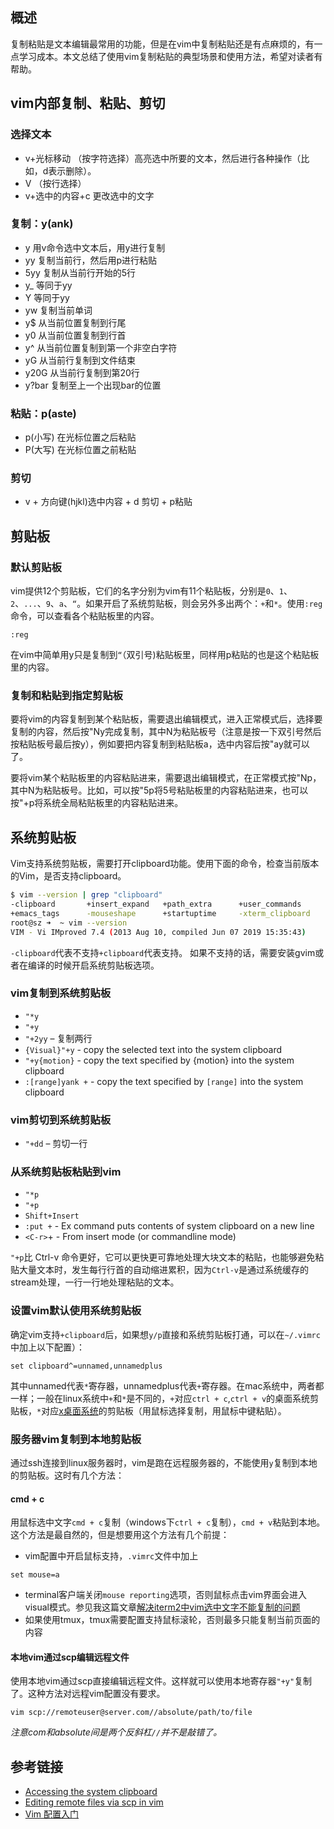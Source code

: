 [//title]:(一文搞懂vim复制粘贴)
[//englishTitle]:(copy-and-paste-in-vim)
[//category]:(vim,problem,problem-solved)
[//tags]:(vim)
[//createTime]:(20200118)
[//updateTime]:(20200402)

## 概述
复制粘贴是文本编辑最常用的功能，但是在vim中复制粘贴还是有点麻烦的，有一点学习成本。本文总结了使用vim复制粘贴的典型场景和使用方法，希望对读者有帮助。

## vim内部复制、粘贴、剪切

### 选择文本

- v+光标移动 （按字符选择）高亮选中所要的文本，然后进行各种操作（比如，d表示删除）。
- V （按行选择）
- v+选中的内容+c 更改选中的文字

### 复制：y(ank)

- y 用v命令选中文本后，用y进行复制
- yy 复制当前行，然后用p进行粘贴
- 5yy 复制从当前行开始的5行
- y_ 等同于yy
- Y 等同于yy
- yw 复制当前单词
- y$ 从当前位置复制到行尾
- y0 从当前位置复制到行首
- y^ 从当前位置复制到第一个非空白字符
- yG 从当前行复制到文件结束
- y20G 从当前行复制到第20行
- y?bar 复制至上一个出现bar的位置

### 粘贴：p(aste)
- p(小写) 在光标位置之后粘贴
- P(大写) 在光标位置之前粘贴

### 剪切
- v + 方向键(hjkl)选中内容 + d 剪切 + p粘贴

## 剪贴板

### 默认剪贴板

vim提供12个剪贴板，它们的名字分别为vim有11个粘贴板，分别是`0`、`1`、`2`、`...`、`9`、`a`、`“`。如果开启了系统剪贴板，则会另外多出两个：`+`和`*`。使用`:reg`命令，可以查看各个粘贴板里的内容。

``` text
:reg
```

在vim中简单用y只是复制到`“`（双引号)粘贴板里，同样用p粘贴的也是这个粘贴板里的内容。

### 复制和粘贴到指定剪贴板

要将vim的内容复制到某个粘贴板，需要退出编辑模式，进入正常模式后，选择要复制的内容，然后按"Ny完成复制，其中N为粘贴板号（注意是按一下双引号然后按粘贴板号最后按y），例如要把内容复制到粘贴板a，选中内容后按"ay就可以了。

要将vim某个粘贴板里的内容粘贴进来，需要退出编辑模式，在正常模式按"Np，其中N为粘贴板号。比如，可以按"5p将5号粘贴板里的内容粘贴进来，也可以按"+p将系统全局粘贴板里的内容粘贴进来。

## 系统剪贴板

Vim支持系统剪贴板，需要打开clipboard功能。使用下面的命令，检查当前版本的Vim，是否支持clipboard。
``` bash
$ vim --version | grep "clipboard"
-clipboard       +insert_expand   +path_extra      +user_commands
+emacs_tags      -mouseshape      +startuptime     -xterm_clipboard
root@sz ➜  ~ vim --version
VIM - Vi IMproved 7.4 (2013 Aug 10, compiled Jun 07 2019 15:35:43)
```
`-clipboard`代表不支持`+clipboard`代表支持。
如果不支持的话，需要安装gvim或者在编译的时候开启系统剪贴板选项。

### vim复制到系统剪贴板
- `"*y`
- `"+y`
- `"+2yy` – 复制两行
- `{Visual}"+y` - copy the selected text into the system clipboard
- `"+y{motion}` - copy the text specified by {motion} into the system clipboard
- `:[range]yank +` - copy the text specified by `[range]` into the system clipboard

### vim剪切到系统剪贴板
- `"+dd` – 剪切一行

### 从系统剪贴板粘贴到vim
- `"*p`
- `"+p`
- `Shift+Insert`
- `:put +` - Ex command puts contents of system clipboard on a new line
- `<C-r>`+ - From insert mode (or commandline mode)

`"+p`比 Ctrl-v 命令更好，它可以更快更可靠地处理大块文本的粘贴，也能够避免粘贴大量文本时，发生每行行首的自动缩进累积，因为`Ctrl-v`是通过系统缓存的stream处理，一行一行地处理粘贴的文本。

### 设置vim默认使用系统剪贴板
确定vim支持`+clipboard`后，如果想`y/p`直接和系统剪贴板打通，可以在`~/.vimrc`中加上以下配置）：
``` text
set clipboard^=unnamed,unnamedplus
```
其中unnamed代表`*`寄存器，unnamedplus代表`+`寄存器。在mac系统中，两者都一样；一般在linux系统中`+`和`*`是不同的，`+`对应`ctrl + c`,`ctrl + v`的桌面系统剪贴板，`*`对应[x桌面系统](https://en.wikipedia.org/wiki/X_Window_System)的剪贴板（用鼠标选择复制，用鼠标中键粘贴）。


### 服务器vim复制到本地剪贴板
通过ssh连接到linux服务器时，vim是跑在远程服务器的，不能使用`y`复制到本地的剪贴板。这时有几个方法：

#### cmd + c
用鼠标选中文字`cmd + c`复制（windows下`ctrl + c`复制），`cmd + v`粘贴到本地。这个方法是最自然的，但是想要用这个方法有几个前提：

* vim配置中开启鼠标支持，`.vimrc`文件中加上

``` text
set mouse=a
```
* terminal客户端关闭`mouse reporting`选项，否则鼠标点击vim界面会进入visual模式。参见我这篇文章[解决iterm2中vim选中文字不能复制的问题](https://liushiming.cn/2020/01/18/%e8%a7%a3%e5%86%b3iterm2%e4%b8%advim%e9%80%89%e4%b8%ad%e6%96%87%e5%ad%97%e4%b8%8d%e8%83%bd%e5%a4%8d%e5%88%b6%e7%9a%84%e9%97%ae%e9%a2%98/)
* 如果使用tmux，tmux需要配置支持鼠标滚轮，否则最多只能复制当前页面的内容

#### 本地vim通过scp编辑远程文件
使用本地vim通过scp直接编辑远程文件。这样就可以使用本地寄存器`"+y"`复制了。这种方法对远程vim配置没有要求。

``` text
vim scp://remoteuser@server.com//absolute/path/to/file
```
*注意com和absolute间是两个反斜杠`//`并不是敲错了。*

## 参考链接

* [Accessing the system clipboard](https://vim.fandom.com/wiki/Accessing_the_system_clipboard) 
* [Editing remote files via scp in vim](https://vim.fandom.com/wiki/Editing_remote_files_via_scp_in_vim) 
* [Vim 配置入门](http://www.ruanyifeng.com/blog/2018/09/vimrc.html)
